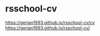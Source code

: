 # rsschool-cv

https://gerian1993.github.io/rsschool-cv/cv
https://gerian1993.github.io/rsschool-cv/
